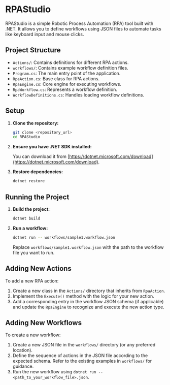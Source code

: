 # RPAStudio

RPAStudio is a simple Robotic Process Automation (RPA) tool built with .NET. It allows you to define workflows using JSON files to automate tasks like keyboard input and mouse clicks.

## Project Structure

- `Actions/`: Contains definitions for different RPA actions.
- `workflows/`: Contains example workflow definition files.
- `Program.cs`: The main entry point of the application.
- `RpaAction.cs`: Base class for RPA actions.
- `RpaEngine.cs`: Core engine for executing workflows.
- `RpaWorkflow.cs`: Represents a workflow definition.
- `WorkflowDefinitions.cs`: Handles loading workflow definitions.

## Setup

1. **Clone the repository:**

   ```bash
   git clone <repository_url>
   cd RPAStudio
   ```

2. **Ensure you have .NET SDK installed:**

   You can download it from [https://dotnet.microsoft.com/download](https://dotnet.microsoft.com/download).

3. **Restore dependencies:**

   ```bash
   dotnet restore
   ```

## Running the Project

1. **Build the project:**

   ```bash
   dotnet build
   ```

2. **Run a workflow:**

   ```bash
   dotnet run -- workflows/sample1.workflow.json
   ```
   Replace `workflows/sample1.workflow.json` with the path to the workflow file you want to run.

## Adding New Actions

To add a new RPA action:

1. Create a new class in the `Actions/` directory that inherits from `RpaAction`.
2. Implement the `Execute()` method with the logic for your new action.
3. Add a corresponding entry in the workflow JSON schema (if applicable) and update the `RpaEngine` to recognize and execute the new action type.

## Adding New Workflows

To create a new workflow:

1. Create a new JSON file in the `workflows/` directory (or any preferred location).
2. Define the sequence of actions in the JSON file according to the expected schema. Refer to the existing examples in `workflows/` for guidance.
3. Run the new workflow using `dotnet run -- <path_to_your_workflow_file>.json`.